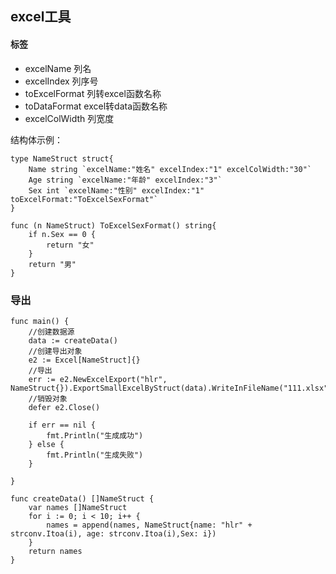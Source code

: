 ## excel工具

#### 标签

- excelName 列名
- excelIndex 列序号
- toExcelFormat 列转excel函数名称
- toDataFormat excel转data函数名称
- excelColWidth 列宽度

结构体示例：
```
type NameStruct struct{
	Name string `excelName:"姓名" excelIndex:"1" excelColWidth:"30"`
	Age string `excelName:"年龄" excelIndex:"3"`
	Sex int `excelName:"性别" excelIndex:"1" toExcelFormat:"ToExcelSexFormat"`
}

func (n NameStruct) ToExcelSexFormat() string{
    if n.Sex == 0 {
		return "女"
    }
	return "男"
}
```

### 导出
```
func main() {
    //创建数据源
	data := createData()
    //创建导出对象
	e2 := Excel[NameStruct]{}
	//导出
	err := e2.NewExcelExport("hlr", NameStruct{}).ExportSmallExcelByStruct(data).WriteInFileName("111.xlsx").Error()
	//销毁对象
	defer e2.Close()
	
	if err == nil {
		fmt.Println("生成成功")
	} else {
		fmt.Println("生成失败")
	}

}

func createData() []NameStruct {
	var names []NameStruct
	for i := 0; i < 10; i++ {
		names = append(names, NameStruct{name: "hlr" + strconv.Itoa(i), age: strconv.Itoa(i),Sex: i})
	}
	return names
}

```
